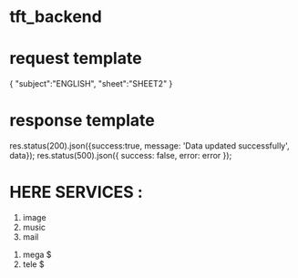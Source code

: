 # tft_backend



# request template
{
    "subject":"ENGLISH",
    "sheet":"SHEET2"
}

# response template 
res.status(200).json({success:true, message: 'Data updated successfully', data});
res.status(500).json({ success: false, error: error }); 



# HERE SERVICES : 
<!-- FUNCTIONS -->
1. image
2. music
3. mail 

<!-- ENDPOINTS -->
1. mega $
2. tele $